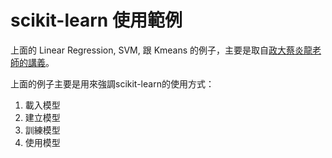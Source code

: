 # scikit-learn 使用範例

上面的 Linear Regression, SVM, 跟 Kmeans 的例子，主要是取自[政大蔡炎龍老師的講義](http://bit.ly/py3data2018)。

上面的例子主要是用來強調scikit-learn的使用方式：

1. 載入模型
2. 建立模型
3. 訓練模型
4. 使用模型
